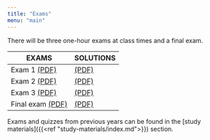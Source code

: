 ```yaml
---
title: "Exams"
menu: "main"
---
```


There will be three one-hour exams at class times and a final exam.

| EXAMS                                                | SOLUTIONS                                    |
|------------------------------------------------------|----------------------------------------------|
| Exam 1 [(PDF)](exams/MIT18_06S10_exam1_s10.pdf)      | [(PDF)](exams/MIT18_06S10_exam1_s10_sol.pdf) |
| Exam 2 [(PDF)](exams/MIT18_06S10_exam2_s10.pdf)      | [(PDF)](exams/MIT18_06S10_exam2_s10_soln.pdf) |
| Exam 3 [(PDF)](exams/MIT18_06S10_exam3_s10.pdf)      | [(PDF)](exams/MIT18_06S10_exam3_s10_soln.pdf) |
| Final exam [(PDF)](exams/MIT18_06S10_Final_Exam.pdf) | [(PDF)](exams/MIT18_06S10_Final_Answers.pdf) |

Exams and quizzes from previous years can be found in the [study materials]({{<ref "study-materials/index.md">}}) section.